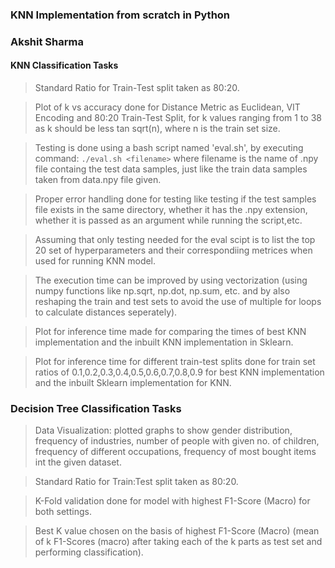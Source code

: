 ### KNN Implementation from scratch in Python
### Akshit Sharma

#### KNN Classification Tasks

> Standard Ratio for Train-Test split taken as 80:20.

> Plot of k vs accuracy done for Distance Metric as Euclidean, VIT Encoding and 80:20 Train-Test Split, for k values ranging from 1 to 38 as k should be less tan sqrt(n), where n is the train set size.

> Testing is done using a bash script named 'eval.sh', by executing command:
`
./eval.sh <filename>
`
where filename is the name of .npy file containg the test data samples, just like the train data samples taken from data.npy file given.

> Proper error handling done for testing like testing if the test samples file exists in the same directory, whether it has the .npy extension, whether it is passed as an argument while running the script,etc.

> Assuming that only testing needed for the eval scipt is to list the top 20 set of hyperparameters and their correspondiing metrices when used for running KNN model.

> The execution time can be improved by using vectorization (using numpy functions like np.sqrt, np.dot, np.sum, etc. and by also reshaping the train and test sets to avoid the use of multiple for loops to calculate distances seperately).

> Plot for inference time made for comparing the times of best KNN implementation and the inbuilt KNN implementation in Sklearn.

> Plot for inference time for different train-test splits done for train set ratios of 0.1,0.2,0.3,0.4,0.5,0.6,0.7,0.8,0.9 for best KNN implementation and the inbuilt Sklearn implementation for KNN.

### Decision Tree Classification Tasks

> Data Visualization: plotted graphs to show gender distribution, frequency of industries, number of people with given no. of children, frequency of different occupations, frequency of most bought items int the given dataset.

> Standard Ratio for Train:Test split taken as 80:20.

> K-Fold validation done for model with highest F1-Score (Macro) for both settings.

> Best K value chosen on the basis of highest F1-Score (Macro) (mean of k F1-Scores (macro) after taking each of the k parts as test set and performing classification).